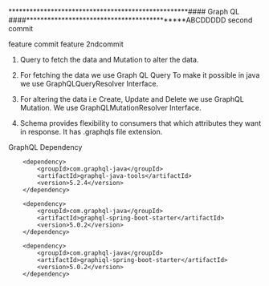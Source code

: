 ***************************************************#### Graph QL ####********************************************ABCDDDDD
second commit

feature commit
feature 2ndcommit

1. Query to fetch the data and Mutation to alter the data.

2. For fetching the data we use Graph QL Query
   To make it possible in java we use GraphQLQueryResolver Interface.

3. For altering the data i.e Create, Update and Delete we use GraphQL Mutation.
   We use GraphQLMutationResolver Interface.

4. Schema provides flexibility to consumers that which attributes they want in response. It has .graphqls file extension.


GraphQL Dependency

        <dependency>
			<groupId>com.graphql-java</groupId>
			<artifactId>graphql-java-tools</artifactId>
			<version>5.2.4</version>
		</dependency>

		<dependency>
			<groupId>com.graphql-java</groupId>
			<artifactId>graphql-spring-boot-starter</artifactId>
			<version>5.0.2</version>
		</dependency>

		<dependency>
			<groupId>com.graphql-java</groupId>
			<artifactId>graphiql-spring-boot-starter</artifactId>
			<version>5.0.2</version>
		</dependency>
